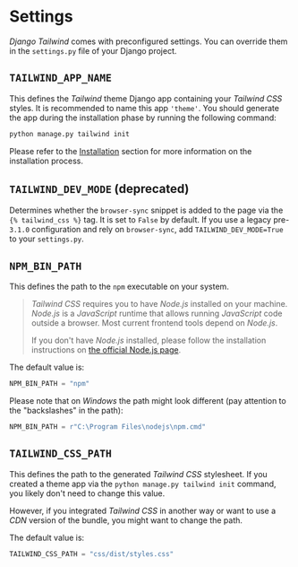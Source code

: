 # Settings

*Django Tailwind* comes with preconfigured settings.
You can override them in the `settings.py` file of your Django project.

## `TAILWIND_APP_NAME`
This defines the *Tailwind* theme Django app containing your *Tailwind CSS* styles. It is recommended to name this app `'theme'`. You should generate the app during the installation phase by running the following command:
```bash
python manage.py tailwind init
```
Please refer to the [Installation](installation.md) section for more information on the installation process.

## `TAILWIND_DEV_MODE` (deprecated)
Determines whether the `browser-sync` snippet is added to the page via the `{% tailwind_css %}` tag. It is set to `False` by default. If you use a legacy pre-`3.1.0` configuration and rely on `browser-sync`, add `TAILWIND_DEV_MODE=True` to your `settings.py`.

## `NPM_BIN_PATH`
This defines the path to the `npm` executable on your system.

> *Tailwind CSS* requires you to have *Node.js* installed on your machine.
> *Node.js* is a *JavaScript* runtime that allows running *JavaScript* code outside a browser. Most current frontend tools depend on *Node.js*.
>
> If you don't have *Node.js* installed, please follow the installation instructions on [the official Node.js page](https://nodejs.org/).

The default value is:
```python
NPM_BIN_PATH = "npm"
```

Please note that on *Windows* the path might look different (pay attention to the "backslashes" in the path):

```python
NPM_BIN_PATH = r"C:\Program Files\nodejs\npm.cmd"
```

## `TAILWIND_CSS_PATH`
This defines the path to the generated *Tailwind CSS* stylesheet. If you created a theme app via the `python manage.py tailwind init` command, you likely don't need to change this value.

However, if you integrated *Tailwind CSS* in another way or want to use a *CDN* version of the bundle, you might want to change the path.

The default value is:
```python
TAILWIND_CSS_PATH = "css/dist/styles.css"
```
